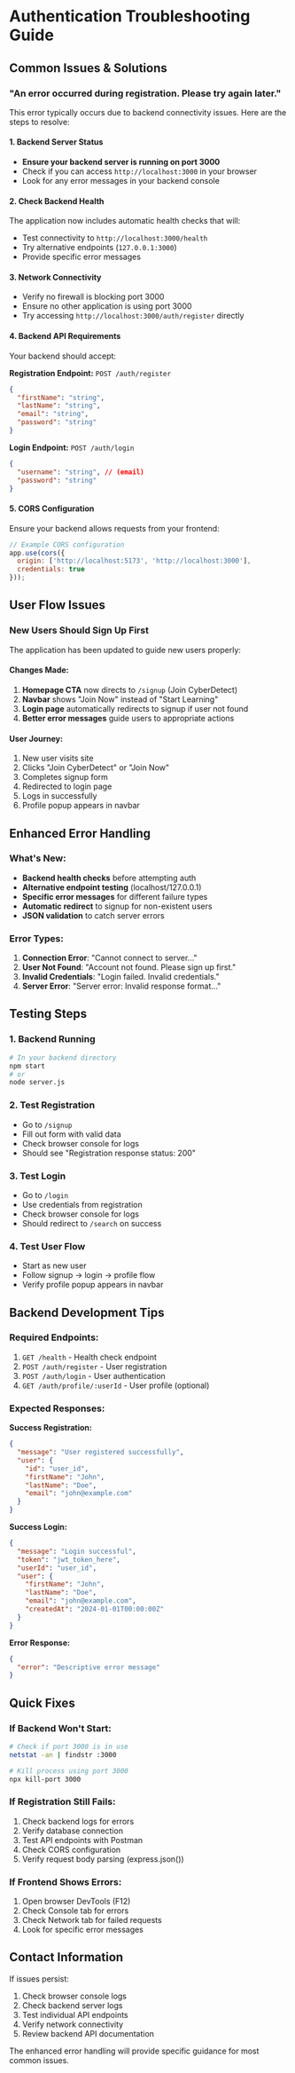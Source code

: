 # Authentication Troubleshooting Guide

## Common Issues & Solutions

### "An error occurred during registration. Please try again later."

This error typically occurs due to backend connectivity issues. Here are the steps to resolve:

#### 1. Backend Server Status
- **Ensure your backend server is running on port 3000**
- Check if you can access `http://localhost:3000` in your browser
- Look for any error messages in your backend console

#### 2. Check Backend Health
The application now includes automatic health checks that will:
- Test connectivity to `http://localhost:3000/health`
- Try alternative endpoints (`127.0.0.1:3000`)
- Provide specific error messages

#### 3. Network Connectivity
- Verify no firewall is blocking port 3000
- Ensure no other application is using port 3000
- Try accessing `http://localhost:3000/auth/register` directly

#### 4. Backend API Requirements
Your backend should accept:

**Registration Endpoint:** `POST /auth/register`
```json
{
  "firstName": "string",
  "lastName": "string", 
  "email": "string",
  "password": "string"
}
```

**Login Endpoint:** `POST /auth/login`
```json
{
  "username": "string", // (email)
  "password": "string"
}
```

#### 5. CORS Configuration
Ensure your backend allows requests from your frontend:
```javascript
// Example CORS configuration
app.use(cors({
  origin: ['http://localhost:5173', 'http://localhost:3000'],
  credentials: true
}));
```

## User Flow Issues

### New Users Should Sign Up First

The application has been updated to guide new users properly:

#### Changes Made:
1. **Homepage CTA** now directs to `/signup` (Join CyberDetect)
2. **Navbar** shows "Join Now" instead of "Start Learning"
3. **Login page** automatically redirects to signup if user not found
4. **Better error messages** guide users to appropriate actions

#### User Journey:
1. New user visits site
2. Clicks "Join CyberDetect" or "Join Now"
3. Completes signup form
4. Redirected to login page
5. Logs in successfully
6. Profile popup appears in navbar

## Enhanced Error Handling

### What's New:
- **Backend health checks** before attempting auth
- **Alternative endpoint testing** (localhost/127.0.0.1)
- **Specific error messages** for different failure types
- **Automatic redirect** to signup for non-existent users
- **JSON validation** to catch server errors

### Error Types:
1. **Connection Error**: "Cannot connect to server..."
2. **User Not Found**: "Account not found. Please sign up first."
3. **Invalid Credentials**: "Login failed. Invalid credentials."
4. **Server Error**: "Server error: Invalid response format..."

## Testing Steps

### 1. Backend Running
```bash
# In your backend directory
npm start
# or
node server.js
```

### 2. Test Registration
- Go to `/signup`
- Fill out form with valid data
- Check browser console for logs
- Should see "Registration response status: 200"

### 3. Test Login
- Go to `/login` 
- Use credentials from registration
- Check browser console for logs
- Should redirect to `/search` on success

### 4. Test User Flow
- Start as new user
- Follow signup → login → profile flow
- Verify profile popup appears in navbar

## Backend Development Tips

### Required Endpoints:
1. `GET /health` - Health check endpoint
2. `POST /auth/register` - User registration
3. `POST /auth/login` - User authentication
4. `GET /auth/profile/:userId` - User profile (optional)

### Expected Responses:

**Success Registration:**
```json
{
  "message": "User registered successfully",
  "user": {
    "id": "user_id",
    "firstName": "John",
    "lastName": "Doe",
    "email": "john@example.com"
  }
}
```

**Success Login:**
```json
{
  "message": "Login successful",
  "token": "jwt_token_here",
  "userId": "user_id",
  "user": {
    "firstName": "John",
    "lastName": "Doe", 
    "email": "john@example.com",
    "createdAt": "2024-01-01T00:00:00Z"
  }
}
```

**Error Response:**
```json
{
  "error": "Descriptive error message"
}
```

## Quick Fixes

### If Backend Won't Start:
```bash
# Check if port 3000 is in use
netstat -an | findstr :3000

# Kill process using port 3000
npx kill-port 3000
```

### If Registration Still Fails:
1. Check backend logs for errors
2. Verify database connection
3. Test API endpoints with Postman
4. Check CORS configuration
5. Verify request body parsing (express.json())

### If Frontend Shows Errors:
1. Open browser DevTools (F12)
2. Check Console tab for errors
3. Check Network tab for failed requests
4. Look for specific error messages

## Contact Information

If issues persist:
1. Check browser console logs
2. Check backend server logs  
3. Test individual API endpoints
4. Verify network connectivity
5. Review backend API documentation

The enhanced error handling will provide specific guidance for most common issues.
